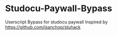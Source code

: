 # Studocu-Paywall-Bypass
Userscript Bypass for studocu paywall
Inspired by https://github.com/isanchop/stuhack

